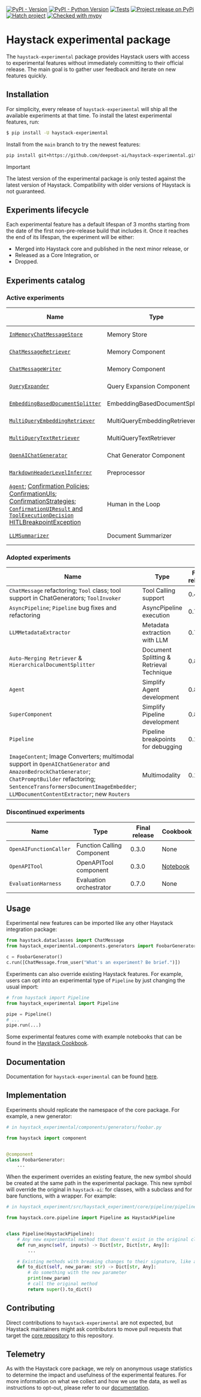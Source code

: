 [![PyPI - Version](https://img.shields.io/pypi/v/haystack-experimental.svg)](https://pypi.org/project/haystack-experimental)
[![PyPI - Python Version](https://img.shields.io/pypi/pyversions/haystack-experimental.svg)](https://pypi.org/project/haystack-experimental)
[![Tests](https://github.com/deepset-ai/haystack-experimental/actions/workflows/tests.yml/badge.svg)](https://github.com/deepset-ai/haystack-experimental/actions/workflows/tests.yml)
[![Project release on PyPi](https://github.com/deepset-ai/haystack-experimental/actions/workflows/pypi_release.yml/badge.svg)](https://github.com/deepset-ai/haystack-experimental/actions/workflows/pypi_release.yml)
[![Hatch project](https://img.shields.io/badge/%F0%9F%A5%9A-Hatch-4051b5.svg)](https://github.com/pypa/hatch)
[![Checked with mypy](https://www.mypy-lang.org/static/mypy_badge.svg)](https://mypy-lang.org/)

# Haystack experimental package

The `haystack-experimental` package provides Haystack users with access to experimental features without immediately
committing to their official release. The main goal is to gather user feedback and iterate on new features quickly.

## Installation

For simplicity, every release of `haystack-experimental` will ship all the available experiments at that time. To
install the latest experimental features, run:

```sh
$ pip install -U haystack-experimental
```

Install from the `main` branch to try the newest features:
```sh
pip install git+https://github.com/deepset-ai/haystack-experimental.git@main
```

> [!IMPORTANT]
> The latest version of the experimental package is only tested against the latest version of Haystack. Compatibility
> with older versions of Haystack is not guaranteed.

## Experiments lifecycle

Each experimental feature has a default lifespan of 3 months starting from the date of the first non-pre-release build
that includes it. Once it reaches the end of its lifespan, the experiment will be either:

- Merged into Haystack core and published in the next minor release, or
- Released as a Core Integration, or
- Dropped.

## Experiments catalog

### Active experiments

| Name                                                                                                                                                                                    | Type                           | Expected End Date | Dependencies | Cookbook                                                                                                                                                                                                                                             | Discussion    |
|-----------------------------------------------------------------------------------------------------------------------------------------------------------------------------------------|--------------------------------|-------------------|--------------|------------------------------------------------------------------------------------------------------------------------------------------------------------------------------------------------------------------------------------------------------|---------------|
| [`InMemoryChatMessageStore`][1]                                                                                                                                                         | Memory Store                   | December 2024     | None         | <a href="https://colab.research.google.com/github/deepset-ai/haystack-cookbook/blob/main/notebooks/conversational_rag_using_memory.ipynb" target="_parent"><img src="https://colab.research.google.com/assets/colab-badge.svg" alt="Open In Colab"/> | [Discuss][4]  |
| [`ChatMessageRetriever`][2]                                                                                                                                                             | Memory Component               | December 2024     | None         | <a href="https://colab.research.google.com/github/deepset-ai/haystack-cookbook/blob/main/notebooks/conversational_rag_using_memory.ipynb" target="_parent"><img src="https://colab.research.google.com/assets/colab-badge.svg" alt="Open In Colab"/> | [Discuss][4]  |
| [`ChatMessageWriter`][3]                                                                                                                                                                | Memory Component               | December 2024     | None         | <a href="https://colab.research.google.com/github/deepset-ai/haystack-cookbook/blob/main/notebooks/conversational_rag_using_memory.ipynb" target="_parent"><img src="https://colab.research.google.com/assets/colab-badge.svg" alt="Open In Colab"/> | [Discuss][4]  |
| [`QueryExpander`][5]                                                                                                                                                                    | Query Expansion Component      | October 2025      | None         | None                                                                                                                                                                                                                                                 | [Discuss][6]  |
| [`EmbeddingBasedDocumentSplitter`][8]                                                                                                                                                   | EmbeddingBasedDocumentSplitter | August 2025       | None         | None                                                                                                                                                                                                                                                 | [Discuss][7]  |
| [`MultiQueryEmbeddingRetriever`][13]                                                                                                                                                    | MultiQueryEmbeddingRetriever   | November 2025     | None         | None                                                                                                                                                                                                                                                 | [Discuss][11] |
| [`MultiQueryTextRetriever`][14]                                                                                                                                                         | MultiQueryTextRetriever        | November 2025     | None         | None                                                                                                                                                                                                                                                 | [Discuss][12] |
| [`OpenAIChatGenerator`][9]                                                                                                                                                              | Chat Generator Component       | November 2025     | None         | <a href="https://colab.research.google.com/github/deepset-ai/haystack-cookbook/blob/main/notebooks/hallucination_score_calculator.ipynb" target="_parent"><img src="https://colab.research.google.com/assets/colab-badge.svg" alt="Open In Colab"/>  | [Discuss][10] |
| [`MarkdownHeaderLevelInferrer`][15]                                                                                                                                                     | Preprocessor                   | January 2025      | None         | None                                                                                                                                                                                                                                                 | [Discuss][16] |
| [`Agent`][17]; [Confirmation Policies][18]; [ConfirmationUIs][19]; [ConfirmationStrategies][20]; [`ConfirmationUIResult` and `ToolExecutionDecision`][21] [HITLBreakpointException][22] | Human in the Loop              | December 2025     | rich         | None                                                                                                                                                                                                                                                 | [Discuss][23] |
| [`LLMSummarizer`][24]                                                                                                                                                                   | Document Summarizer            | January 2025      | None         | None                                                                                                                                                                                                                                                 | [Discuss][25] | 

[1]: https://github.com/deepset-ai/haystack-experimental/blob/main/haystack_experimental/chat_message_stores/in_memory.py
[2]: https://github.com/deepset-ai/haystack-experimental/blob/main/haystack_experimental/components/retrievers/chat_message_retriever.py
[3]: https://github.com/deepset-ai/haystack-experimental/blob/main/haystack_experimental/components/writers/chat_message_writer.py
[4]: https://github.com/deepset-ai/haystack-experimental/discussions/75
[5]: https://github.com/deepset-ai/haystack-experimental/blob/main/haystack_experimental/components/query/query_expander.py
[6]: https://github.com/deepset-ai/haystack-experimental/discussions/346
[7]: https://github.com/deepset-ai/haystack-experimental/discussions/356
[8]: https://github.com/deepset-ai/haystack-experimental/blob/main/haystack_experimental/components/preprocessors/embedding_based_document_splitter.py
[9]: https://github.com/deepset-ai/haystack-experimental/blob/main/haystack_experimental/components/generators/chat/openai.py
[10]: https://github.com/deepset-ai/haystack-experimental/discussions/361
[11]: https://github.com/deepset-ai/haystack-experimental/discussions/363
[12]: https://github.com/deepset-ai/haystack-experimental/discussions/364
[13]: https://github.com/deepset-ai/haystack-experimental/blob/main/haystack_experimental/components/retrievers/multi_query_embedding_retriever.py
[14]: https://github.com/deepset-ai/haystack-experimental/blob/main/haystack_experimental/components/retrievers/multi_query_text_retriever.py
[15]: https://github.com/deepset-ai/haystack-experimental/blob/main/haystack_experimental/components/preprocessors/md_header_level_inferrer.py      
[16]: https://github.com/deepset-ai/haystack-experimental/discussions/376
[17]: https://github.com/deepset-ai/haystack-experimental/blob/main/haystack_experimental/components/agents/agent.py
[18]: https://github.com/deepset-ai/haystack-experimental/blob/main/haystack_experimental/components/agents/human_in_the_loop/policies.py
[19]: https://github.com/deepset-ai/haystack-experimental/blob/main/haystack_experimental/components/agents/human_in_the_loop/user_interfaces.py
[20]: https://github.com/deepset-ai/haystack-experimental/blob/main/haystack_experimental/components/agents/human_in_the_loop/strategies.py
[21]: https://github.com/deepset-ai/haystack-experimental/blob/main/haystack_experimental/components/agents/human_in_the_loop/dataclasses.py
[22]: https://github.com/deepset-ai/haystack-experimental/blob/main/haystack_experimental/components/agents/human_in_the_loop/errors.py
[23]: https://github.com/deepset-ai/haystack-experimental/discussions/XXX
[24]: https://github.com/deepset-ai/haystack-experimental/blob/main/haystack_experimental/components/sumarizers/llm_summarizer.py
[25]: https://github.com/deepset-ai/haystack-experimental/discussions/XXX

### Adopted experiments
| Name                                                                                   | Type                                     | Final release |
|----------------------------------------------------------------------------------------|------------------------------------------|---------------|
| `ChatMessage` refactoring; `Tool` class; tool support in ChatGenerators; `ToolInvoker` | Tool Calling support                     | 0.4.0         |
| `AsyncPipeline`; `Pipeline` bug fixes and refactoring                                  | AsyncPipeline execution                  | 0.7.0         |
| `LLMMetadataExtractor`                                                                 | Metadata extraction with LLM             | 0.7.0         |
| `Auto-Merging Retriever` & `HierarchicalDocumentSplitter`                              | Document Splitting & Retrieval Technique | 0.8.0         |
| `Agent`                                                                                | Simplify Agent development               | 0.8.0         |
| `SuperComponent`                                                                       | Simplify Pipeline development            | 0.8.0         |
| `Pipeline`                                                                             | Pipeline breakpoints for debugging       | 0.12.0        |
| `ImageContent`; Image Converters; multimodal support in `OpenAIChatGenerator` and `AmazonBedrockChatGenerator`; `ChatPromptBuilder` refactoring; `SentenceTransformersDocumentImageEmbedder`; `LLMDocumentContentExtractor`; new `Routers`                                                                                | Multimodality                            | 0.12.0        |

### Discontinued experiments

| Name                   | Type                       | Final release | Cookbook                                                                                                                                 |
|------------------------|----------------------------|---------------|------------------------------------------------------------------------------------------------------------------------------------------|
| `OpenAIFunctionCaller` | Function Calling Component | 0.3.0         | None                                                                                                                                     |
| `OpenAPITool`          | OpenAPITool component      | 0.3.0         | [Notebook](https://github.com/deepset-ai/haystack-experimental/blob/fe20b69b31243f8a3976e4661d9aa8c88a2847d2/examples/openapitool.ipynb) |
| `EvaluationHarness`    | Evaluation orchestrator    | 0.7.0         | None                                                                                                                                     |

## Usage

Experimental new features can be imported like any other Haystack integration package:

```python
from haystack.dataclasses import ChatMessage
from haystack_experimental.components.generators import FoobarGenerator

c = FoobarGenerator()
c.run([ChatMessage.from_user("What's an experiment? Be brief.")])
```

Experiments can also override existing Haystack features. For example, users can opt into an experimental type of
`Pipeline` by just changing the usual import:

```python
# from haystack import Pipeline
from haystack_experimental import Pipeline

pipe = Pipeline()
# ...
pipe.run(...)
```

Some experimental features come with example notebooks that can be found in the [Haystack Cookbook](https://haystack.deepset.ai/cookbook).

## Documentation

Documentation for `haystack-experimental` can be found [here](https://docs.haystack.deepset.ai/reference/experimental-data-classes-api).

## Implementation

Experiments should replicate the namespace of the core package. For example, a new generator:

```python
# in haystack_experimental/components/generators/foobar.py

from haystack import component


@component
class FoobarGenerator:
    ...

```

When the experiment overrides an existing feature, the new symbol should be created at the same path in the experimental
package. This new symbol will override the original in `haystack-ai`: for classes, with a subclass and for bare
functions, with a wrapper. For example:

```python
# in haystack_experiment/src/haystack_experiment/core/pipeline/pipeline.py

from haystack.core.pipeline import Pipeline as HaystackPipeline


class Pipeline(HaystackPipeline):
    # Any new experimental method that doesn't exist in the original class
    def run_async(self, inputs) -> Dict[str, Dict[str, Any]]:
        ...

    # Existing methods with breaking changes to their signature, like adding a new mandatory param
    def to_dict(self, new_param: str) -> Dict[str, Any]:
        # do something with the new parameter
        print(new_param)
        # call the original method
        return super().to_dict()

```

## Contributing

Direct contributions to `haystack-experimental` are not expected, but Haystack maintainers might ask contributors to move pull requests that target the [core repository](https://github.com/deepset-ai/haystack) to this repository.

## Telemetry

As with the Haystack core package, we rely on anonymous usage statistics to determine the impact and usefulness of the experimental features. For more information on what we collect and how we use the data, as well as instructions to opt-out, please refer to our [documentation](https://docs.haystack.deepset.ai/docs/telemetry).
